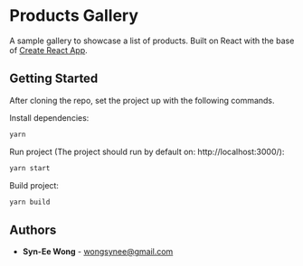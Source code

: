 # Products Gallery
A sample gallery to showcase a list of products. Built on React with the base of [Create React App](https://github.com/facebook/create-react-app).

## Getting Started

After cloning the repo, set the project up with the following commands.

Install dependencies:
```sh
yarn
```

Run project (The project should run by default on: http://localhost:3000/):
```sh
yarn start
```

Build project:
```sh
yarn build
```

## Authors
* **Syn-Ee Wong** - wongsynee@gmail.com
